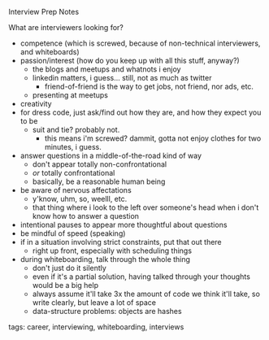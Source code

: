 Interview Prep Notes

What are interviewers looking for?

* competence (which is screwed, because of non-technical interviewers, and whiteboards)
* passion/interest (how do you keep up with all this stuff, anyway?)
  * the blogs and meetups and whatnots i enjoy
  * linkedin matters, i guess... still, not as much as twitter
    * friend-of-friend is the way to get jobs, not friend, nor ads, etc.
  * presenting at meetups
* creativity
* for dress code, just ask/find out how they are, and how they expect you to be
  * suit and tie? probably not.
    * this means i'm screwed? dammit, gotta not enjoy clothes for two minutes, i guess.
* answer questions in a middle-of-the-road kind of way
  * don't appear totally non-confrontational
  * _or_ totally confrontational
  * basically, be a reasonable human being
* be aware of nervous affectations
  * y'know, uhm, so, weelll, etc.
  * that thing where i look to the left over someone's head when i don't know how to answer a question
* intentional pauses to appear more thoughtful about questions
* be mindful of speed (speaking)
* if in a situation involving strict constraints, put that out there
  * right up front, especially with scheduling things
* during whiteboarding, talk through the whole thing
  * don't just do it silently
  * even if it's a partial solution, having talked through your thoughts would be a big help
  * always assume it'll take 3x the amount of code we think it'll take, so write clearly, but leave a lot of space
  * data-structure problems: objects are hashes

tags: career, interviewing, whiteboarding, interviews

